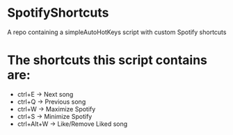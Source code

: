 # SpotifyShortcuts
A repo containing a simpleAutoHotKeys script with custom Spotify shortcuts
# The shortcuts this script contains are:
- ctrl+E -> Next song
- ctrl+Q -> Previous song
- ctrl+W -> Maximize Spotify
- ctrl+S -> Minimize Spotify
- ctrl+Alt+W -> Like/Remove Liked song
